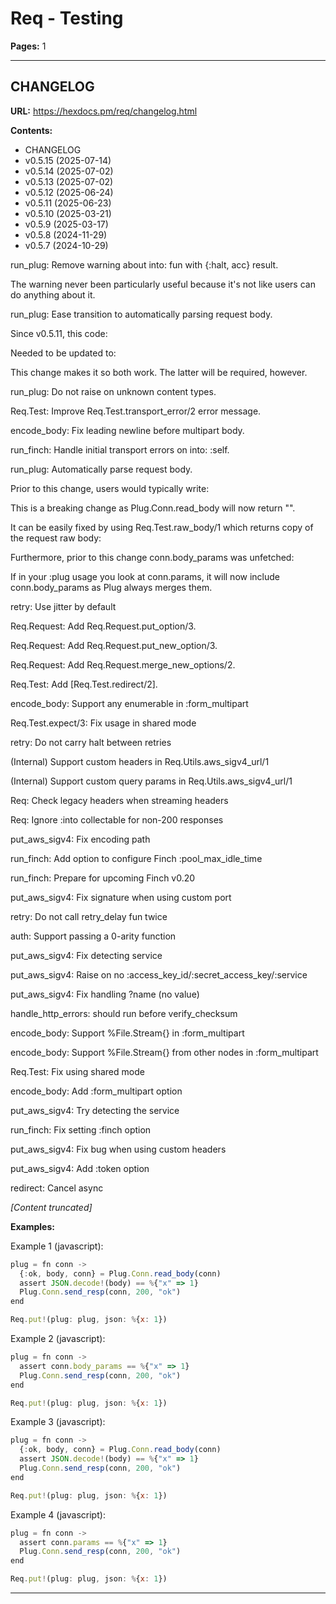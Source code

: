 # Req - Testing

**Pages:** 1

---

## CHANGELOG

**URL:** https://hexdocs.pm/req/changelog.html

**Contents:**
- CHANGELOG
- v0.5.15 (2025-07-14)
- v0.5.14 (2025-07-02)
- v0.5.13 (2025-07-02)
- v0.5.12 (2025-06-24)
- v0.5.11 (2025-06-23)
- v0.5.10 (2025-03-21)
- v0.5.9 (2025-03-17)
- v0.5.8 (2024-11-29)
- v0.5.7 (2024-10-29)

run_plug: Remove warning about into: fun with {:halt, acc} result.

The warning never been particularly useful because it's not like users can do anything about it.

run_plug: Ease transition to automatically parsing request body.

Since v0.5.11, this code:

Needed to be updated to:

This change makes it so both work. The latter will be required, however.

run_plug: Do not raise on unknown content types.

Req.Test: Improve Req.Test.transport_error/2 error message.

encode_body: Fix leading newline before multipart body.

run_finch: Handle initial transport errors on into: :self.

run_plug: Automatically parse request body.

Prior to this change, users would typically write:

This is a breaking change as Plug.Conn.read_body will now return "".

It can be easily fixed by using Req.Test.raw_body/1 which returns copy of the request raw body:

Furthermore, prior to this change conn.body_params was unfetched:

If in your :plug usage you look at conn.params, it will now include conn.body_params as Plug always merges them.

retry: Use jitter by default

Req.Request: Add Req.Request.put_option/3.

Req.Request: Add Req.Request.put_new_option/3.

Req.Request: Add Req.Request.merge_new_options/2.

Req.Test: Add [Req.Test.redirect/2].

encode_body: Support any enumerable in :form_multipart

Req.Test.expect/3: Fix usage in shared mode

retry: Do not carry halt between retries

(Internal) Support custom headers in Req.Utils.aws_sigv4_url/1

(Internal) Support custom query params in Req.Utils.aws_sigv4_url/1

Req: Check legacy headers when streaming headers

Req: Ignore :into collectable for non-200 responses

put_aws_sigv4: Fix encoding path

run_finch: Add option to configure Finch :pool_max_idle_time

run_finch: Prepare for upcoming Finch v0.20

put_aws_sigv4: Fix signature when using custom port

retry: Do not call retry_delay fun twice

auth: Support passing a 0-arity function

put_aws_sigv4: Fix detecting service

put_aws_sigv4: Raise on no :access_key_id/:secret_access_key/:service

put_aws_sigv4: Fix handling ?name (no value)

handle_http_errors: should run before verify_checksum

encode_body: Support %File.Stream{} in :form_multipart

encode_body: Support %File.Stream{} from other nodes in :form_multipart

Req.Test: Fix using shared mode

encode_body: Add :form_multipart option

put_aws_sigv4: Try detecting the service

run_finch: Fix setting :finch option

put_aws_sigv4: Fix bug when using custom headers

put_aws_sigv4: Add :token option

redirect: Cancel async 

*[Content truncated]*

**Examples:**

Example 1 (javascript):
```javascript
plug = fn conn ->
  {:ok, body, conn} = Plug.Conn.read_body(conn)
  assert JSON.decode!(body) == %{"x" => 1}
  Plug.Conn.send_resp(conn, 200, "ok")
end

Req.put!(plug: plug, json: %{x: 1})
```

Example 2 (javascript):
```javascript
plug = fn conn ->
  assert conn.body_params == %{"x" => 1}
  Plug.Conn.send_resp(conn, 200, "ok")
end

Req.put!(plug: plug, json: %{x: 1})
```

Example 3 (javascript):
```javascript
plug = fn conn ->
  {:ok, body, conn} = Plug.Conn.read_body(conn)
  assert JSON.decode!(body) == %{"x" => 1}
  Plug.Conn.send_resp(conn, 200, "ok")
end

Req.put!(plug: plug, json: %{x: 1})
```

Example 4 (javascript):
```javascript
plug = fn conn ->
  assert conn.params == %{"x" => 1}
  Plug.Conn.send_resp(conn, 200, "ok")
end

Req.put!(plug: plug, json: %{x: 1})
```

---
